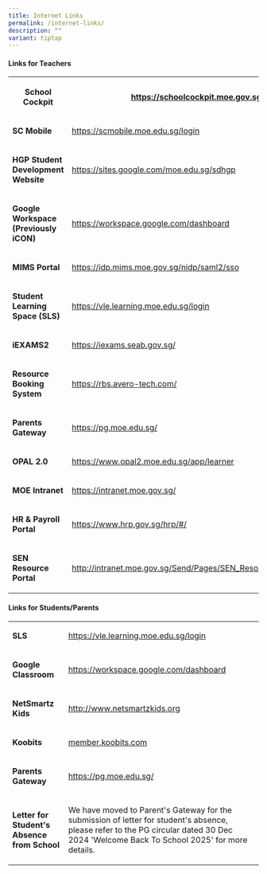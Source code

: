 ```yaml
---
title: Internet Links
permalink: /internet-links/
description: ""
variant: tiptap
---
```

<h4><strong>Links for Teachers</strong></h4>
<table style="minWidth: 50px">
<colgroup>
<col>
<col>
</colgroup>
<tbody>
<tr>
<th rowspan="1" colspan="1">
<p>School Cockpit</p>
</th>
<th rowspan="1" colspan="1">
<p><a href="https://schoolcockpit.moe.gov.sg" rel="noopener noreferrer nofollow" target="_blank"><u>https://schoolcockpit.moe.gov.sg</u></a>
</p>
</th>
</tr>
<tr>
<td rowspan="1" colspan="1">
<p><strong>SC Mobile</strong>
</p>
</td>
<td rowspan="1" colspan="1">
<p><a href="https://scmobile.moe.edu.sg/login" rel="noopener noreferrer nofollow" target="_blank"><u>https://scmobile.moe.edu.sg/login</u></a>
</p>
</td>
</tr>
<tr>
<td rowspan="1" colspan="1">
<p><strong>HGP Student Development Website</strong>
</p>
</td>
<td rowspan="1" colspan="1">
<p><a href="https://sites.google.com/moe.edu.sg/sdhgp" rel="noopener nofollow" target="_blank">https://sites.google.com/moe.edu.sg/sdhgp</a>
</p>
</td>
</tr>
<tr>
<td rowspan="1" colspan="1">
<p><strong>Google Workspace (Previously iCON)</strong>
</p>
</td>
<td rowspan="1" colspan="1">
<p><a href="https://workspace.google.com/dashboard" rel="noopener noreferrer nofollow" target="_blank">https://workspace.google.com/dashboard</a>
</p>
</td>
</tr>
<tr>
<td rowspan="1" colspan="1">
<p><strong>MIMS Portal</strong>
</p>
</td>
<td rowspan="1" colspan="1">
<p><a href="https://www.opal2.moe.edu.sg/app/learner" rel="noopener noreferrer" target="_blank">https://idp.mims.moe.gov.sg/nidp/saml2/sso</a>
</p>
</td>
</tr>
<tr>
<td rowspan="1" colspan="1">
<p><strong>Student Learning Space (SLS)</strong>
</p>
</td>
<td rowspan="1" colspan="1">
<p><a href="https://vle.learning.moe.edu.sg/login" rel="noopener noreferrer nofollow" target="_blank"><u>https://vle.learning.moe.edu.sg/login</u></a>
</p>
</td>
</tr>
<tr>
<td rowspan="1" colspan="1">
<p><strong>iEXAMS2</strong>
</p>
</td>
<td rowspan="1" colspan="1">
<p><a href="https://iexams.seab.gov.sg/" rel="noopener noreferrer nofollow" target="_blank">https://iexams.seab.gov.sg/</a>
</p>
</td>
</tr>
<tr>
<td rowspan="1" colspan="1">
<p><strong>Resource Booking System</strong>
</p>
</td>
<td rowspan="1" colspan="1">
<p><a href="https://rbs.avero-tech.com/" rel="noopener noreferrer nofollow" target="_blank"><u>https://rbs.avero-tech.com/</u></a>
</p>
</td>
</tr>
<tr>
<td rowspan="1" colspan="1">
<p><strong>Parents Gateway</strong>
</p>
</td>
<td rowspan="1" colspan="1">
<p><a href="https://pg.moe.edu.sg/" rel="noopener noreferrer nofollow" target="_blank">https://pg.moe.edu.sg/</a>
</p>
</td>
</tr>
<tr>
<td rowspan="1" colspan="1">
<p><strong>OPAL 2.0</strong>
</p>
</td>
<td rowspan="1" colspan="1">
<p><a href="https://www.opal2.moe.edu.sg/app/learner" rel="noopener noreferrer" target="_blank"><u>https://www.opal2.moe.edu.sg/app/learner</u></a>
</p>
</td>
</tr>
<tr>
<td rowspan="1" colspan="1">
<p><strong>MOE Intranet</strong>
</p>
</td>
<td rowspan="1" colspan="1">
<p><a href="https://intranet.moe.gov.sg/" rel="noopener noreferrer nofollow" target="_blank">https://intranet.moe.gov.sg/</a>
</p>
</td>
</tr>
<tr>
<td rowspan="1" colspan="1">
<p><strong>HR &amp; Payroll Portal</strong>
</p>
</td>
<td rowspan="1" colspan="1">
<p><a href="https://www.hrp.gov.sg/hrp/#/" rel="noopener noreferrer nofollow" target="_blank">https://www.hrp.gov.sg/hrp/#/</a>
</p>
</td>
</tr>
<tr>
<td rowspan="1" colspan="1">
<p><strong>SEN Resource Portal</strong>
</p>
</td>
<td rowspan="1" colspan="1">
<p><a href="http://intranet.moe.gov.sg/Send/Pages/SEN_Resource_Portal.aspx" rel="noopener noreferrer nofollow" target="_blank">http://intranet.moe.gov.sg/Send/Pages/SEN_Resource_Portal.aspx</a>
</p>
</td>
</tr>
</tbody>
</table>
<h4><strong>Links for Students/Parents</strong></h4>
<table style="minWidth: 50px">
<colgroup>
<col>
<col>
</colgroup>
<tbody>
<tr>
<td rowspan="1" colspan="1">
<p><strong>SLS</strong>
</p>
</td>
<td rowspan="1" colspan="1">
<p><a href="https://vle.learning.moe.edu.sg/login" rel="noopener noreferrer nofollow" target="_blank">https://vle.learning.moe.edu.sg/login</a>
</p>
</td>
</tr>
<tr>
<td rowspan="1" colspan="1">
<p><strong>Google Classroom</strong>
</p>
</td>
<td rowspan="1" colspan="1">
<p><a href="https://workspace.google.com/dashboard" rel="noopener noreferrer nofollow" target="_blank">https://workspace.google.com/dashboard</a>
</p>
</td>
</tr>
<tr>
<td rowspan="1" colspan="1">
<p><strong>NetSmartz Kids</strong>
</p>
</td>
<td rowspan="1" colspan="1">
<p><a href="http://www.netsmartzkids.org/" rel="noopener noreferrer nofollow" target="_blank">http://www.netsmartzkids.org</a>
</p>
</td>
</tr>
<tr>
<td rowspan="1" colspan="1">
<p><strong>Koobits</strong>
</p>
</td>
<td rowspan="1" colspan="1">
<p><a href="member.koobits.com" rel="noopener noreferrer nofollow" target="_blank">member.koobits.com</a>
</p>
</td>
</tr>
<tr>
<td rowspan="1" colspan="1">
<p><strong>Parents Gateway</strong>
</p>
</td>
<td rowspan="1" colspan="1">
<p><a href="https://pg.moe.edu.sg/" rel="noopener noreferrer nofollow" target="_blank">https://pg.moe.edu.sg/</a>
</p>
</td>
</tr>
<tr>
<td rowspan="1" colspan="1">
<p><strong>Letter for Student's Absence from School</strong>
</p>
</td>
<td rowspan="1" colspan="1">
<p>We have moved to Parent's Gateway for the submission of letter for student's
absence, please refer to the PG circular dated 30 Dec 2024 'Welcome Back
To School 2025' for more details.</p>
</td>
</tr>
</tbody>
</table>
<p></p>